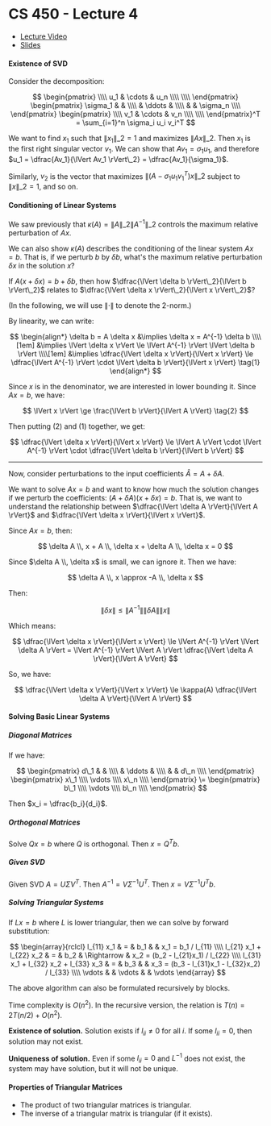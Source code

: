 # CS 450 - Lecture 4

* [Lecture Video](https://mediaspace.illinois.edu/media/t/1_w7fpz9ns/330048022)
* [Slides](https://relate.cs.illinois.edu/course/cs450-s24/f/lectures/02-lecture.pdf)

#### Existence of SVD

Consider the decomposition:

$$
\begin{pmatrix}
\\\\
u_1 & \cdots & u_n \\\\
\\\\
\end{pmatrix}
\begin{pmatrix}
\sigma_1 & & \\\\
& \ddots & \\\\
& & \sigma_n \\\\
\end{pmatrix}
\begin{pmatrix}
\\\\
v_1 & \cdots & v_n \\\\
\\\\
\end{pmatrix}^T
= \sum_{i=1}^n \sigma_i u_i v_i^T
$$

We want to find $x_1$ such that $\lVert x_1 \rVert\_2 = 1$ and maximizes $\lVert Ax \rVert\_2$. Then $x_1$ is the first right singular vector $v_1$. We can show that $Av_1 = \sigma_1 u_1$, and therefore $u_1 = \dfrac{Av_1}{\lVert Av_1 \rVert\_2} = \dfrac{Av_1}{\sigma_1}$.

Similarly, $v_2$ is the vector that maximizes $\lVert (A - \sigma_1 u_1 v_1^T)x \rVert\_2$ subject to $\lVert x \rVert\_2 = 1$, and so on.

#### Conditioning of Linear Systems

We saw previously that $\kappa(A) = \lVert A \rVert\_2 \lVert A^{-1} \rVert\_2$ controls
the maximum relative perturbation of $Ax$.

We can also show $\kappa(A)$ describes the conditioning of the linear system $Ax = b$.
That is, if we perturb $b$ by $\delta b$, what's the maximum relative perturbation $\delta x$ in the solution $x$?

If $A(x + \delta x) = b + \delta b$, then how $\dfrac{\lVert \delta b \rVert\_2}{\lVert b \rVert\_2}$ relates to $\dfrac{\lVert \delta x \rVert\_2}{\lVert x \rVert\_2}$?

(In the following, we will use $\lVert \cdot \rVert$ to denote the 2-norm.)

By linearity, we can write:

$$
\begin{align*}
\delta b = A \delta x &\implies
\delta x = A^{-1} \delta b
\\\\[1em]
&\implies
\lVert \delta x \rVert \le \lVert A^{-1} \rVert \lVert \delta b \rVert
\\\\[1em]
&\implies
\dfrac{\lVert \delta x \rVert}{\lVert x \rVert} \le \dfrac{\lVert A^{-1} \rVert \cdot \lVert \delta b \rVert}{\lVert x \rVert}
\tag{1}
\end{align*}
$$

Since $x$ is in the denominator, we are interested in lower bounding it. Since $Ax = b$, we have:

$$
\lVert x \rVert \ge \frac{\lVert b \rVert}{\lVert A \rVert} \tag{2}
$$

Then putting (2) and (1) together, we get:

$$
\dfrac{\lVert \delta x \rVert}{\lVert x \rVert} \le \lVert A \rVert \cdot \lVert A^{-1} \rVert \cdot \dfrac{\lVert \delta b \rVert}{\lVert b \rVert}
$$

---------

Now, consider perturbations to the input coefficients $\hat A = A + \delta A$. 

We want to solve $Ax = b$ and want to know how much the solution changes if we perturb the coefficients: $(A + \delta A)(x + \delta x) = b$. That is, we want to understand the relationship between $\dfrac{\lVert \delta A \rVert}{\lVert A \rVert}$ and $\dfrac{\lVert \delta x \rVert}{\lVert x \rVert}$.

Since $Ax = b$, then:

$$
\delta A \\, x + A \\, \delta x + \delta A \\, \delta x = 0
$$

Since $\delta A \\, \delta x$ is small, we can ignore it. Then we have:

$$
\delta A \\, x \approx -A \\, \delta x
$$

Then:

$$
\lVert \delta x \rVert \le \lVert A^{-1} \rVert \lVert \delta A \rVert \lVert x \rVert
$$

Which means:

$$
\dfrac{\lVert \delta x \rVert}{\lVert x \rVert} \le \lVert A^{-1} \rVert \lVert \delta A \rVert = \lVert A^{-1} \rVert \lVert A \rVert \dfrac{\lVert \delta A \rVert}{\lVert A \rVert}
$$

So, we have:

$$
\dfrac{\lVert \delta x \rVert}{\lVert x \rVert} \le \kappa(A) \dfrac{\lVert \delta A \rVert}{\lVert A \rVert}
$$

#### Solving Basic Linear Systems

##### Diagonal Matrices

If we have:

$$
\begin{pmatrix}
d\_1 & & \\\\
& \ddots & \\\\
& & d\_n \\\\
\end{pmatrix}
\begin{pmatrix}
x\_1 \\\\
\vdots \\\\
x\_n \\\\
\end{pmatrix}
\=
\begin{pmatrix}
b\_1 \\\\
\vdots \\\\
b\_n \\\\
\end{pmatrix}
$$

Then $x_i = \dfrac{b_i}{d_i}$.

##### Orthogonal Matrices

Solve $Qx = b$ where $Q$ is orthogonal. Then $x = Q^T b$.

##### Given SVD

Given SVD $A = U \Sigma V^T$. Then $A^{-1} = V \Sigma^{-1} U^T$.
Then $x = V \Sigma^{-1} U^T b$.

##### Solving Triangular Systems

If $Lx = b$ where $L$ is lower triangular, then we can solve by forward substitution:

$$
\begin{array}{rclcl}
l_{11} x_1 & = & b_1 & & x_1 = b_1 / l_{11} \\\\
l_{21} x_1 + l_{22} x_2 & = & b_2 & \Rightarrow & x_2 = (b_2 - l_{21}x_1) / l_{22} \\\\
l_{31} x_1 + l_{32} x_2 + l_{33} x_3 & = & b_3 & & x_3 = (b_3 - l_{31}x_1 - l_{32}x_2) / l_{33} \\\\
\vdots & & \vdots & & \vdots
\end{array}
$$

The above algorithm can also be formulated recursively by blocks.

Time complexity is $O(n^2)$. In the recursive version, the relation is $T(n) = 2T(n/2) + O(n^2)$.

**Existence of solution.** Solution exists if $l_{ii} \neq 0$ for all $i$.
If some $l_{ii} = 0$, then solution may not exist.

**Uniqueness of solution.** Even if some $l_{ii} = 0$ and $L^{-1}$ does not exist, the system may have solution, but it will not be unique.

#### Properties of Triangular Matrices

* The product of two triangular matrices is triangular.
* The inverse of a triangular matrix is triangular (if it exists).

